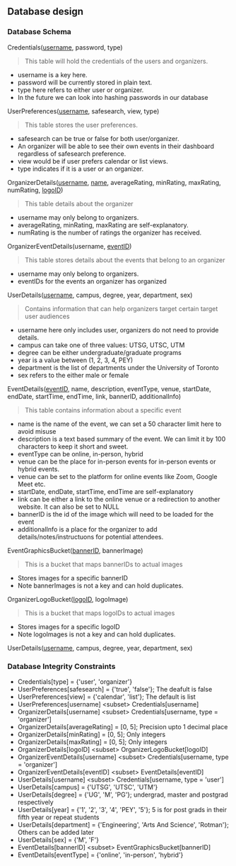 ## Database design

### Database Schema

Credentials(<ins>username</ins>, password, type)
> This table will hold the credentials of the users and organizers. 
- username is a key here.
- password will be currently stored in plain text.
- type here refers to either user or organizer.
- In the future we can look into hashing passwords in our database


UserPreferences(<ins>username</ins>, safesearch, view, type)
> This table stores the user preferences.
- safesearch can be true or false for both user/organizer.
- An organizer will be able to see their own events in their dashboard regardless of safesearch preference.
- view would be if user prefers calendar or list views.
- type indicates if it is a user or an organizer.


OrganizerDetails(<ins>username</ins>, <ins>name</ins>, averageRating, minRating, maxRating, numRating, <ins>logoID</ins>)
> This table details about the organizer
- username may only belong to organizers.
- averageRating, minRating, maxRating are self-explanatory.
- numRating is the number of ratings the organizer has received.


OrganizerEventDetails(username, <ins>eventID</ins>)
> This table stores details about the events that belong to an organizer
- username may only belong to organizers.
- eventIDs for the events an organizer has organized


UserDetails(<ins>username</ins>, campus, degree, year, department, sex)
> Contains information that can help organizers target certain target user audiences
- username here only includes user, organizers do not need to provide details.
- campus can take one of three values: UTSG, UTSC, UTM
- degree can be either undergraduate/graduate programs
- year is a value between (1, 2, 3, 4, PEY)
- department is the list of departments under the University of Toronto
- sex refers to the either male or female


EventDetails(<ins>eventID</ins>, name, description, eventType, venue, startDate, endDate, startTime, endTime, link, bannerID, additionalInfo)
> This table contains information about a specific event
- name is the name of the event, we can set a 50 character limit here to avoid misuse
- description is a text based summary of the event. We can limit it by 100 characters to keep it short and sweet.
- eventType can be online, in-person, hybrid
- venue can be the place for in-person events for in-person events or hybrid events.
- venue can be set to the platform for online events like Zoom, Google Meet etc.
- startDate, endDate, startTime, endTime are self-explanatory
- link can be either a link to the online venue or a redirection to another website. It can also be set to NULL
- bannerID is the id of the image which will need to be loaded for the event
- additionalInfo is a place for the organizer to add details/notes/instructuons for potential attendees.


EventGraphicsBucket(<ins>bannerID</ins>, bannerImage)
> This is a bucket that maps bannerIDs to actual images
- Stores images for a specific bannerID
- Note bannerImages is not a key and can hold duplicates.


OrganizerLogoBucket(<ins>logoID</ins>, logoImage)
> This is a bucket that maps logoIDs to actual images
- Stores images for a specific logoID
- Note logoImages is not a key and can hold duplicates.

UserDetails(<ins>username</ins>, campus, degree, year, department, sex)


### Database Integrity Constraints
- Credentials[type] = {'user', 'organizer'}
- UserPreferences[safesearch] = {'true', 'false'}; The deafult is false
- UserPreferences[view] = {'calendar', 'list'}; The default is list
- UserPreferences[username] \<subset\> Credentials[username]
- OrganizerDetails[username] \<subset\> Credentials[username, type = 'organizer']
- OrganizerDetails[averageRating] = [0, 5]; Precision upto 1 decimal place
- OrganizerDetails[minRating] = [0, 5]; Only integers
- OrganizerDetails[maxRating] = [0, 5]; Only integers
- OrganizerDetails[logoID] \<subset\> OrganizerLogoBucket[logoID]
- OrganizerEventDetails[username] \<subset\> Credentials[username, type = 'organizer']
- OrganizerEventDetails[eventID] \<subset\> EventDetails[eventID]
- UserDetails[username] \<subset\> Credentials[username, type = 'user']
- UserDetails[campus] = {'UTSG', 'UTSC', 'UTM'}
- UserDetails[degree] = {'UG', 'M', 'PG'}; undergrad, master and postgrad respectively
- UserDetails[year] = {'1', '2', '3', '4', 'PEY', '5'}; 5 is for post grads in their fifth year or repeat students
- UserDetails[department] = {'Engineering', 'Arts And Science', 'Rotman'}; Others can be added later
- UserDetails[sex] = {'M', 'F'}
- EventDetails[bannerID] \<subset\> EventGraphicsBucket[bannerID]
- EventDetails[eventType] = {'online', 'in-person', 'hybrid'}
